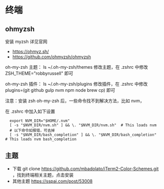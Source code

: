 # 终端

## ohmyzsh

安装 myzsh 详见官网

* <https://ohmyz.sh/>
* <https://github.com/ohmyzsh/ohmyzsh>

oh-my-zsh 主题：  ls ~/.oh-my-zsh/themes 修改主题，在 .zshrc 中修改 ZSH_THEME="robbyrussell" 即可

oh-my-zsh 插件：  ls ~/.oh-my-zsh/plugins 修改插件，在 .zshrc 中修改 plugins=(git github gulp nvm npm node brew cp) 即可

注意：安装 zsh oh-my-zsh 后，一些命令找不到解决方法，比如 nvm，

在 .zshrc 中加入如下设置

```shell
  export NVM_DIR="$HOME/.nvm"
  [ -s "$NVM_DIR/nvm.sh" ] && \. "$NVM_DIR/nvm.sh"  # This loads nvm
  # 以下命令如报错，可去掉
  [ -s "$NVM_DIR/bash_completion" ] && \. "$NVM_DIR/bash_completion"  # This loads nvm bash_completion
```

## 主题

* 下载 git clone <https://github.com/mbadolato/iTerm2-Color-Schemes.git> ，找到终端相关主题，点击安装
* 其他主题 <https://sspai.com/post/53008>
